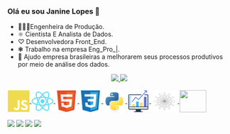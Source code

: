 ### Olá eu sou Janine Lopes 👋



- 👩🏻‍🎓Engenheira de Produção.
- ⚛ Cientista E Analista de Dados.
- ♡  Desenvolvedora Front_End.
- ❃ Trabalho na empresa Eng_Pro_|.
- 🤑 Ajudo empresa brasileiras a melhorarem seus processos produtivos por meio de análise dos dados.

<div align="center">
  <a href="https://github.com/janineEngPro">
  <img height="180em" src="https://github-readme-stats.vercel.app/api?username=janineengpro&show_icons=true&theme=dracula&include_all_commits=true&count_private=true"/>
  <img height="180em" src="https://github-readme-stats.vercel.app/api/top-langs/?username=janineengpro&layout=compact&langs_count=7&theme=dracula"/>
</div>
  
<div style="display: inline_block"><br>
  <img align="center"  height="50" width="50" src="https://raw.githubusercontent.com/devicons/devicon/master/icons/javascript/javascript-plain.svg">
  <img align="center"  height="50" width="50" src="https://raw.githubusercontent.com/devicons/devicon/master/icons/react/react-original.svg">
  <img align="center"  height="50" width="50" src="https://raw.githubusercontent.com/devicons/devicon/master/icons/html5/html5-original.svg">
  <img align="center"  height="50" width="50" src="https://raw.githubusercontent.com/devicons/devicon/master/icons/css3/css3-original.svg">
  <img align="center"  height="50" width="50" src="https://raw.githubusercontent.com/devicons/devicon/master/icons/python/python-original.svg">
  <img align="center"  height="50" width="50" src="https://github.com/JanineEngPro/JanineEngPro/blob/main/ImgFerrGestao.png">
  <img align="center"  height="50" width="60" src="https://github.com/JanineEngPro/JanineEngPro/blob/main/rosaceaPretaForte.png">
  <img align="center"  height="50" width="60" src="">
</div>
  
  <div style="display: inline_block" ><br>
  <a href="https://www.instagram.com/janineeng_pro/"  target="_blank"><img src="https://img.shields.io/badge/-Instagram-%23E4405F?style=for-the-badge&logo=instagram&logoColor=white" target="_blank"></a>
 	<a href="https://twitter.com/JanineEng_Pro" target="_blank"><img src="https://img.shields.io/badge/Twitch-9146FF?style=for-the-badge&logo=twitch&logoColor=white" target="_blank"></a>
  <a href = "mailto:janineeng.pro@gmail.com"><img src="https://img.shields.io/badge/-Gmail-%23333?style=for-the-badge&logo=gmail&logoColor=white" target="_blank"></a>
  <a href="https://www.linkedin.com/in/janinelopesengpro/" target="_blank"><img src="https://img.shields.io/badge/-LinkedIn-%230077B5?style=for-the-badge&logo=linkedin&logoColor=white" target="_blank"></a> 
</div>
